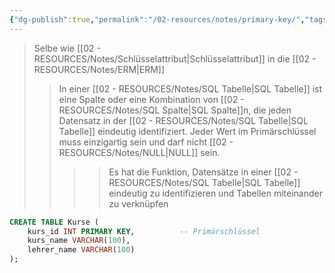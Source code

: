 ```yaml
---
{"dg-publish":true,"permalink":"/02-resources/notes/primary-key/","tags":["informatik/code/SQL","informatik/datenbank"],"noteIcon":"","updated":"2025-09-10T16:38:18.000+02:00"}
---
```


>Selbe wie [[02 - RESOURCES/Notes/Schlüsselattribut\|Schlüsselattribut]] in die [[02 - RESOURCES/Notes/ERM\|ERM]]
>
>>In einer [[02 - RESOURCES/Notes/SQL Tabelle\|SQL Tabelle]] ist eine Spalte oder eine Kombination von [[02 - RESOURCES/Notes/SQL Spalte\|SQL Spalte]]n, die jeden Datensatz in der [[02 - RESOURCES/Notes/SQL Tabelle\|SQL Tabelle]] eindeutig identifiziert. 
>>Jeder Wert im Primärschlüssel muss einzigartig sein und darf nicht [[02 - RESOURCES/Notes/NULL\|NULL]] sein.
>>>>Es hat die Funktion, Datensätze in einer [[02 - RESOURCES/Notes/SQL Tabelle\|SQL Tabelle]] eindeutig zu identifizieren und Tabellen miteinander zu verknüpfen
```sql
CREATE TABLE Kurse (
    kurs_id INT PRIMARY KEY,          -- Primärschlüssel
    kurs_name VARCHAR(100),
    lehrer_name VARCHAR(100)
);
```
